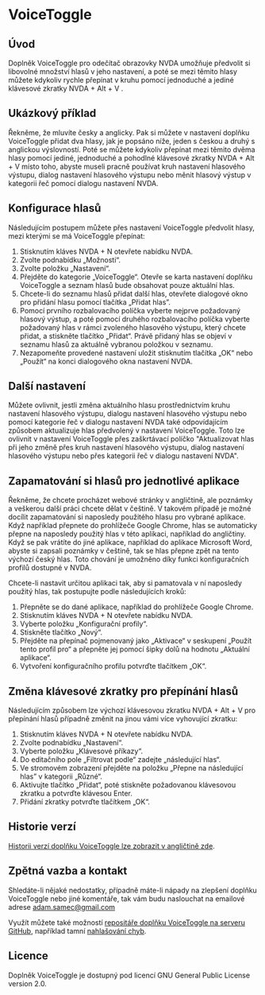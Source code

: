# VoiceToggle

## Úvod

Doplněk VoiceToggle pro odečítač obrazovky NVDA umožňuje předvolit si libovolné množství hlasů v jeho nastavení, a poté se mezi těmito hlasy můžete kdykoliv rychle přepínat v kruhu pomocí jednoduché a jediné klávesové zkratky NVDA + Alt + V .

## Ukázkový příklad

Řekněme, že mluvíte česky a anglicky. Pak si můžete v nastavení doplňku VoiceToggle přidat dva hlasy, jak je popsáno níže, jeden s českou a druhý s anglickou výslovností. Poté se můžete kdykoliv přepínat mezi těmito dvěma hlasy pomocí jediné, jednoduché a pohodlné klávesové zkratky NVDA + Alt + V místo toho, abyste museli pracně používat kruh nastavení hlasového výstupu, dialog nastavení hlasového výstupu nebo měnit hlasový výstup v kategorii řeč pomocí dialogu nastavení NVDA.

## Konfigurace hlasů

Následujícím postupem můžete přes nastavení VoiceToggle předvolit hlasy, mezi kterými se má VoiceToggle přepínat:

1. Stisknutím kláves NVDA + N otevřete nabídku NVDA.
2. Zvolte podnabídku „Možnosti“.
3. Zvolte položku „Nastavení“.
4. Přejděte do kategorie „VoiceToggle“. Otevře se karta nastavení doplňku VoiceToggle a seznam hlasů  bude obsahovat pouze aktuální hlas.
5. Chcete-li do seznamu hlasů přidat další hlas, otevřete dialogové okno pro přidání hlasu  pomocí tlačítka „Přidat hlas”.
6. Pomocí prvního rozbalovacího políčka vyberte nejprve požadovaný hlasový výstup, a poté pomocí druhého rozbalovacího políčka vyberte požadovaný hlas v rámci zvoleného hlasového výstupu, který chcete přidat, a stiskněte tlačítko „Přidat“. Právě přidaný hlas se objeví v seznamu hlasů za aktuálně vybranou položkou v seznamu.
7. Nezapomeňte provedené nastavení uložit stisknutím tlačítka „OK“ nebo „Použít“ na konci dialogového okna nastavení NVDA.

## Další nastavení

Můžete ovlivnit, jestli změna aktuálního hlasu prostřednictvím kruhu nastavení hlasového výstupu, dialogu nastavení hlasového výstupu nebo pomocí kategorie řeč v dialogu nastavení NVDA také odpovídajícím způsobem aktualizuje hlas předvolený v nastavení VoiceToggle. Toto lze ovlivnit v nastavení VoiceToggle přes zaškrtávací políčko "Aktualizovat hlas při jeho změně přes kruh nastavení hlasového výstupu, dialog nastavení hlasového výstupu nebo přes kategorii řeč v dialogu nastavení NVDA".

## Zapamatování si hlasů pro jednotlivé aplikace

Řekněme, že chcete procházet webové stránky  v angličtině, ale poznámky a veškerou další práci chcete dělat v češtině. V takovém případě je možné docílit zapamatování si naposledy použitého hlasu pro vybrané aplikace. Když například přepnete do prohlížeče Google Chrome, hlas se automaticky přepne na naposledy použitý hlas v této aplikaci, například do angličtiny. Když se pak vrátíte do jiné aplikace, například do aplikace Microsoft Word, abyste si zapsali poznámky v češtině, tak se hlas přepne zpět na tento výchozí český hlas. Toto chování je umožněno díky funkci konfiguračních profilů dostupné v NVDA.

Chcete-li nastavit určitou aplikaci tak, aby si pamatovala v ní naposledy použitý hlas, tak postupujte podle následujících kroků:

1. Přepněte se do dané aplikace, například do prohlížeče Google Chrome.
2. Stisknutím kláves NVDA + N otevřete nabídku NVDA.
3. Vyberte položku „Konfigurační profily“.
4. Stiskněte tlačítko „Nový“.
5. Přejděte na přepínač pojmenovaný jako „Aktivace“ v seskupení „Použít tento profil pro“ a přepněte jej pomocí šipky dolů na hodnotu „Aktuální aplikace“.
6. Vytvoření konfiguračního profilu potvrďte tlačítkem „OK“.

## Změna klávesové zkratky pro přepínání hlasů

Následujícím způsobem lze výchozí klávesovou zkratku NVDA + Alt + V pro přepínání hlasů případně změnit na jinou vámi více vyhovující zkratku:

1. Stisknutím kláves NVDA + N otevřete nabídku NVDA.
2. Zvolte podnabídku „Nastavení“.
3. Vyberte položku „Klávesové příkazy“.
4. Do editačního pole „Filtrovat podle“ zadejte „následující hlas“.
5. Ve stromovém zobrazení přejděte na položku „Přepne na následující hlas” v kategorii „Různé“.
6. Aktivujte tlačítko „Přidat“, poté stiskněte požadovanou klávesovou zkratku a potvrďte klávesou Enter.
7. Přidání zkratky potvrďte tlačítkem „OK“.

## Historie verzí

[Historii verzí doplňku VoiceToggle lze zobrazit v angličtině zde][changelog].

## Zpětná vazba a kontakt

Shledáte-li nějaké nedostatky, případně máte-li nápady na zlepšení doplňku VoiceToggle nebo jiné komentáře, tak vám budu naslouchat na emailové adrese [adam.samec@gmail.com](mailto:adam.samec@gmail.com)

Využít můžete také možností [repositáře doplňku VoiceToggle na serveru GitHub][GitHub], například tamní [nahlašování chyb][GitHub issue].

## Licence

Doplněk VoiceToggle je dostupný pod licencí GNU General Public License version 2.0.

[changelog]: https://github.com/adamsamec/VoiceToggle/blob/main/Changelog.md
[GitHub]: https://github.com/adamsamec/VoiceToggle
[GitHub issue]: https://github.com/adamsamec/VoiceToggle/issues
